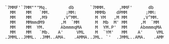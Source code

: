 <pre>                                                                                      
                                                                           
`7MMF'`7MM"""Mq.        db      `7MMM.     ,MMF'      db      `YMM'   `MP' 
  MM    MM   `MM.      ;MM:       MMMb    dPMM       ;MM:       VMb.  ,P   
  MM    MM   ,M9      ,V^MM.      M YM   ,M MM      ,V^MM.       `MM.M'    
  MM    MMmmdM9      ,M  `MM      M  Mb  M' MM     ,M  `MM         MMb     
  MM    MM  YM.      AbmmmqMA     M  YM.P'  MM     AbmmmqMA      ,M'`Mb.   
  MM    MM   `Mb.   A'     VML    M  `YM'   MM    A'     VML    ,P   `MM.  
.JMML..JMML. .JMM..AMA.   .AMMA..JML. `'  .JMML..AMA.   .AMMA..MM:.  .:MMa.
                                                                           
                                                                           </pre>
